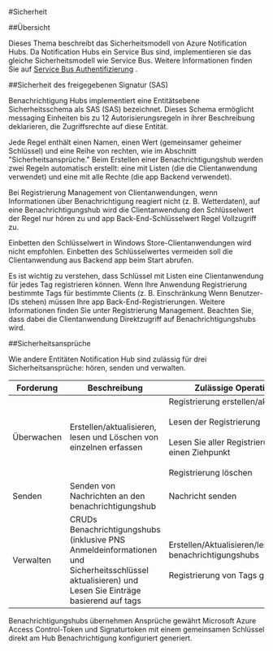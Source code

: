 <properties
    pageTitle="Sicherheit für Notification Hubs"
    description="Dieses Thema erklärt Sicherheit für Azure Notification Hubs."
    services="notification-hubs"
    documentationCenter=".net"
    authors="ysxu"
    manager="erikre"
    editor=""/>

<tags
    ms.service="notification-hubs"
    ms.workload="mobile"
    ms.tgt_pltfrm="mobile-multiple"
    ms.devlang="multiple"
    ms.topic="article"
    ms.date="06/29/2016"
    ms.author="yuaxu"/>

#<a name="security"></a>Sicherheit

##<a name="overview"></a>Übersicht

Dieses Thema beschreibt das Sicherheitsmodell von Azure Notification Hubs. Da Notification Hubs ein Service Bus sind, implementieren sie das gleiche Sicherheitsmodell wie Service Bus. Weitere Informationen finden Sie auf [Service Bus Authentifizierung](https://msdn.microsoft.com/library/azure/dn155925.aspx) .

##<a name="shared-access-signature-security-sas"></a>Sicherheit des freigegebenen Signatur (SAS) 

Benachrichtigung Hubs implementiert eine Entitätsebene Sicherheitsschema als SAS (SAS) bezeichnet. Dieses Schema ermöglicht messaging Einheiten bis zu 12 Autorisierungsregeln in ihrer Beschreibung deklarieren, die Zugriffsrechte auf diese Entität.

Jede Regel enthält einen Namen, einen Wert (gemeinsamer geheimer Schlüssel) und eine Reihe von rechten, wie im Abschnitt "Sicherheitsansprüche." Beim Erstellen einer Benachrichtigungshub werden zwei Regeln automatisch erstellt: eine mit Listen (die die Clientanwendung verwendet) und eine mit alle Rechte (die app Backend verwendet).

Bei Registrierung Management von Clientanwendungen, wenn Informationen über Benachrichtigung reagiert nicht (z. B. Wetterdaten), auf eine Benachrichtigungshub wird die Clientanwendung den Schlüsselwert der Regel nur hören zu und app Back-End-Schlüsselwert Regel Vollzugriff zu.

Einbetten den Schlüsselwert in Windows Store-Clientanwendungen wird nicht empfohlen. Einbetten des Schlüsselwertes vermeiden soll die Clientanwendung aus Backend app beim Start abrufen.

Es ist wichtig zu verstehen, dass Schlüssel mit Listen eine Clientanwendung für jedes Tag registrieren können. Wenn Ihre Anwendung Registrierung bestimmte Tags für bestimmte Clients (z. B. Einschränkung Wenn Benutzer-IDs stehen) müssen Ihre app Back-End-Registrierungen. Weitere Informationen finden Sie unter Registrierung Management. Beachten Sie, dass dabei die Clientanwendung Direktzugriff auf Benachrichtigungshubs wird.

##<a name="security-claims"></a>Sicherheitsansprüche

Wie andere Entitäten Notification Hub sind zulässig für drei Sicherheitsansprüche: hören, senden und verwalten.

| Forderung | Beschreibung | Zulässige Operationen |
|-------|-------------|--------------------|
| Überwachen | Erstellen/aktualisieren, lesen und Löschen von einzelnen erfassen | Registrierung erstellen/aktualisieren<br><br>Lesen der Registrierung<br><br>Lesen Sie aller Registrierungen für einen Ziehpunkt<br><br>Registrierung löschen |
| Senden | Senden von Nachrichten an den benachrichtigungshub | Nachricht senden |
| Verwalten | CRUDs Benachrichtigungshubs (inklusive PNS Anmeldeinformationen und Sicherheitsschlüssel aktualisieren) und Lesen Sie Einträge basierend auf tags | Erstellen/Aktualisieren/lesen/löschen benachrichtigungshubs<br><br>Registrierung von Tags gelesen |


Benachrichtigungshubs übernehmen Ansprüche gewährt Microsoft Azure Access Control-Token und Signaturtoken mit einem gemeinsamen Schlüssel direkt am Hub Benachrichtigung konfiguriert generiert.